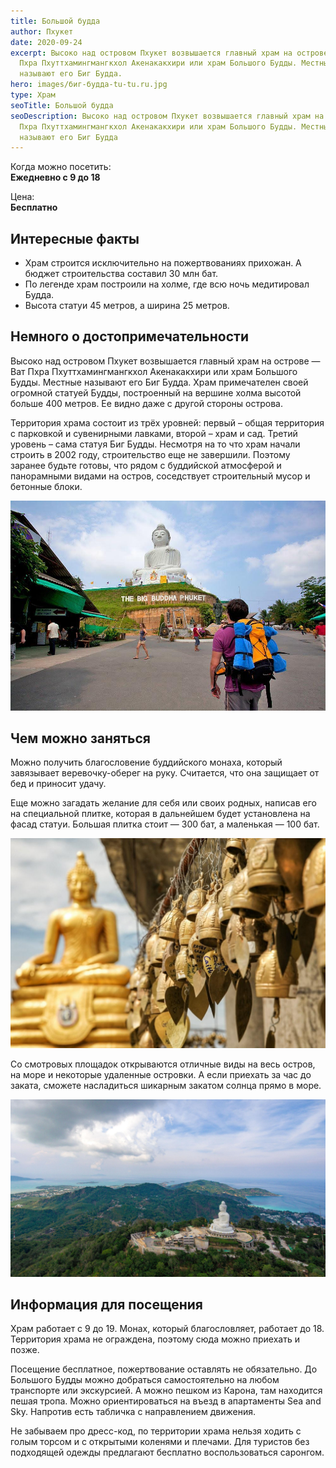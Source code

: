 ```yaml
---
title: Большой будда
author: Пхукет
date: 2020-09-24
excerpt: Высоко над островом Пхукет возвышается главный храм на острове — Ват
  Пхра Пхуттхамингмангкхол Акенакакхири или храм Большого Будды. Местные
  называют его Биг Будда.
hero: images/биг-будда-tu-tu.ru.jpg
type: Храм
seoTitle: Большой будда
seoDescription: Высоко над островом Пхукет возвышается главный храм на острове — Ват
  Пхра Пхуттхамингмангкхол Акенакакхири или храм Большого Будды. Местные
  называют его Биг Будда
---
```


Когда можно посетить:  
**Ежедневно с 9 до 18**

Цена:  
**Бесплатно**

## Интересные факты

- Храм строится исключительно на пожертвованиях прихожан. А бюджет строительства составил 30 млн бат.
- По легенде храм построили на холме, где всю ночь медитировал Будда.
- Высота статуи 45 метров, а ширина 25 метров.

## Немного о достопримечательности

Высоко над островом Пхукет возвышается главный храм на острове — Ват Пхра Пхуттхамингмангкхол Акенакакхири или храм Большого Будды. Местные называют его Биг Будда. Храм примечателен своей огромной статуей Будды, построенный на вершине холма высотой больше 400 метров. Ее видно даже с другой стороны острова.

Территория храма состоит из трёх уровней: первый – общая территория с парковкой и сувенирными лавками, второй – храм и сад. Третий уровень – сама статуя Биг Будды.
Несмотря на то что храм начали строить в 2002 году, строительство еще не завершили. Поэтому заранее будьте готовы, что рядом с буддийской атмосферой и панорамными видами на остров, соседствует строительный мусор и бетонные блоки.

![Биг Будда Большой Будда](images/pushime.com-биг-будда.jpg)

## Чем можно заняться

Можно получить благословение буддийского монаха, который завязывает веревочку-оберег на руку. Считается, что она защищает от бед и приносит удачу.

Еще можно загадать желание для себя или своих родных, написав его на специальной плитке, которая в дальнейшем будет установлена на фасад статуи. Большая плитка стоит — 300 бат, а маленькая — 100 бат.

![](images/journey-assist.com-биг-будда-2.jpg)

Со смотровых площадок открываются отличные виды на весь остров, на море и некоторые удаленные островки. А если приехать за час до заката, сможете насладиться шикарным закатом солнца прямо в море.

![](images/journey-assist.com-биг-будда-1.jpg)

## Информация для посещения

Храм работает с 9 до 19. Монах, который благословляет, работает до 18. Территория храма не ограждена, поэтому сюда можно приехать и позже.

Посещение бесплатное, пожертвование оставлять не обязательно.
До Большого Будды можно добраться самостоятельно на любом транспорте или экскурсией. А можно пешком из Карона, там находится пешая тропа. Можно ориентироваться на въезд в апартаменты Sea and Sky. Напротив есть табличка с направлением движения.

Не забываем про дресс-код, по территории храма нельзя ходить с голым торсом и с открытыми коленями и плечами. Для туристов без подходящей одежды предлагают бесплатно воспользоваться саронгом.
